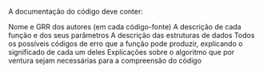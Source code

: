 


A documentação do código deve conter:

Nome e GRR dos autores (em cada código-fonte)
A descrição de cada função e dos seus parâmetros
A descrição das estruturas de dados
Todos os possíveis códigos de erro que a função pode produzir, explicando o significado de cada um deles
Explicações sobre o algoritmo que por ventura sejam necessárias para a compreensão do código
